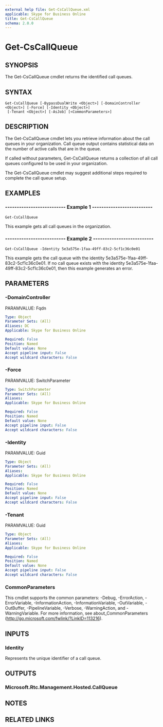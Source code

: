 ```yaml
---
external help file: Get-CsCallQueue.xml
applicable: Skype for Business Online
title: Get-CsCallQueue
schema: 2.0.0
---
```


# Get-CsCallQueue

## SYNOPSIS
The Get-CsCallQueue cmdlet returns the identified call queues.

## SYNTAX

```
Get-CsCallQueue [-BypassDualWrite <Object>] [-DomainController <Object>] [-Force] [-Identity <Object>]
 [-Tenant <Object>] [-AsJob] [<CommonParameters>]
```

## DESCRIPTION
The Get-CsCallQueue cmdlet lets you retrieve information about the call queues in your organization. Call queue output contains statistical data on the number of active calls that are in the queue.

If called without parameters, Get-CsCallQueue returns a collection of all call queues configured to be used in your organization.

The Get-CsCallQueue cmdlet may suggest additional steps required to complete the call queue setup.

## EXAMPLES

### -------------------------- Example 1 --------------------------
```
Get-CsCallQueue
```

This example gets all call queues in the organization.

### -------------------------- Example 2 --------------------------
```
Get-CsCallQueue -Identity 5e3a575e-1faa-49ff-83c2-5cf1c36c0e01
```

This example gets the call queue with the identity 5e3a575e-1faa-49ff-83c2-5cf1c36c0e01. If no call queue exists with the identity 5e3a575e-1faa-49ff-83c2-5cf1c36c0e01, then this example generates an error.


## PARAMETERS

### -DomainController
PARAMVALUE: Fqdn

```yaml
Type: Object
Parameter Sets: (All)
Aliases: DC
Applicable: Skype for Business Online

Required: False
Position: Named
Default value: None
Accept pipeline input: False
Accept wildcard characters: False
```

### -Force
PARAMVALUE: SwitchParameter

```yaml
Type: SwitchParameter
Parameter Sets: (All)
Aliases: 
Applicable: Skype for Business Online

Required: False
Position: Named
Default value: None
Accept pipeline input: False
Accept wildcard characters: False
```

### -Identity
PARAMVALUE: Guid

```yaml
Type: Object
Parameter Sets: (All)
Aliases: 
Applicable: Skype for Business Online

Required: False
Position: Named
Default value: None
Accept pipeline input: False
Accept wildcard characters: False
```

### -Tenant
PARAMVALUE: Guid

```yaml
Type: Object
Parameter Sets: (All)
Aliases: 
Applicable: Skype for Business Online

Required: False
Position: Named
Default value: None
Accept pipeline input: False
Accept wildcard characters: False
```

### CommonParameters
This cmdlet supports the common parameters: -Debug, -ErrorAction, -ErrorVariable, -InformationAction, -InformationVariable, -OutVariable, -OutBuffer, -PipelineVariable, -Verbose, -WarningAction, and -WarningVariable. For more information, see about_CommonParameters (http://go.microsoft.com/fwlink/?LinkID=113216).

## INPUTS

### Identity
Represents the unique identifier of a call queue.


## OUTPUTS

### Microsoft.Rtc.Management.Hosted.CallQueue


## NOTES


## RELATED LINKS
